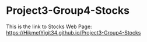 # Project3-Group4-Stocks

This is the link to Stocks Web Page:
<br/>
https://HikmetYigit34.github.io/Project3-Group4-Stocks
